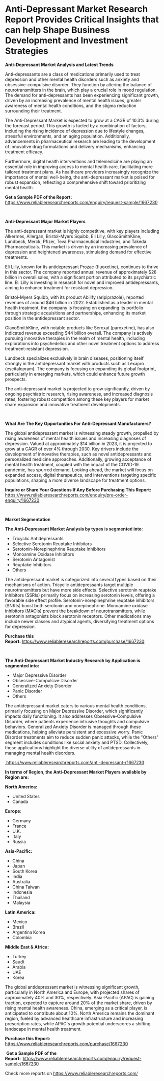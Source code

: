 <p><h1>Anti-Depressant Market Research Report Provides Critical Insights that can help Shape Business Development and Investment Strategies</h1></p><p><strong>Anti-Depressant Market Analysis and Latest Trends</strong></p>
<p><p>Anti-depressants are a class of medications primarily used to treat depression and other mental health disorders such as anxiety and obsessive-compulsive disorder. They function by altering the balance of neurotransmitters in the brain, which play a crucial role in mood regulation. The demand for anti-depressants has been experiencing significant growth, driven by an increasing prevalence of mental health issues, greater awareness of mental health conditions, and the stigma reduction surrounding their treatment.</p><p>The Anti-Depressant Market is expected to grow at a CAGR of 10.3% during the forecast period. This growth is fueled by a combination of factors, including the rising incidence of depression due to lifestyle changes, stressful environments, and an aging population. Additionally, advancements in pharmaceutical research are leading to the development of innovative drug formulations and delivery mechanisms, enhancing treatment efficacy. </p><p>Furthermore, digital health interventions and telemedicine are playing an essential role in improving access to mental health care, facilitating more tailored treatment plans. As healthcare providers increasingly recognize the importance of mental well-being, the anti-depressant market is poised for robust expansion, reflecting a comprehensive shift toward prioritizing mental health.</p></p>
<p><strong>Get a Sample PDF of the Report:&nbsp;</strong> <a href="https://www.reliableresearchreports.com/enquiry/request-sample/1667230?utm_campaign=2186&utm_medium=2&utm_source=Github&utm_content=ia&utm_term=09032025&utm_id=anti-depressant">https://www.reliableresearchreports.com/enquiry/request-sample/1667230</a></p>
<p>&nbsp;</p>
<p><strong>Anti-Depressant Major Market Players</strong></p>
<p><p>The anti-depressant market is highly competitive, with key players including Alkermes, Allergan, Bristol-Myers Squibb, Eli Lilly, GlaxoSmithKline, Lundbeck, Merck, Pfizer, Teva Pharmaceutical Industries, and Takeda Pharmaceuticals. This market is driven by an increasing prevalence of depression and heightened awareness, stimulating demand for effective treatments.</p><p>Eli Lilly, known for its antidepressant Prozac (fluoxetine), continues to thrive in this sector. The company reported annual revenue of approximately $28 billion in overall sales, with a significant portion attributed to its psychiatric line. Eli Lilly is investing in research for novel and improved antidepressants, aiming to enhance treatment for resistant depression.</p><p>Bristol-Myers Squibb, with its product Abilify (aripiprazole), reported revenues of around $46 billion in 2022. Established as a leader in mental health treatment, the company is focusing on expanding its portfolio through strategic acquisitions and partnerships, enhancing its market position in the antidepressant sector.</p><p>GlaxoSmithKline, with notable products like Seroxat (paroxetine), has also indicated revenue exceeding $44 billion overall. The company is actively pursuing innovative therapies in the realm of mental health, including explorations into psychedelics and other novel treatment options to address treatment-resistant depression.</p><p>Lundbeck specializes exclusively in brain diseases, positioning itself strongly in the antidepressant market with products such as Lexapro (escitalopram). The company is focusing on expanding its global footprint, particularly in emerging markets, which could enhance future growth prospects.</p><p>The anti-depressant market is projected to grow significantly, driven by ongoing psychiatric research, rising awareness, and increased diagnosis rates, fostering robust competition among these key players for market share expansion and innovative treatment developments.</p></p>
<p>&nbsp;</p>
<p><strong>What Are The Key Opportunities For Anti-Depressant Manufacturers?</strong></p>
<p><p>The global antidepressant market is witnessing steady growth, propelled by rising awareness of mental health issues and increasing diagnoses of depression. Valued at approximately $14 billion in 2023, it is projected to grow at a CAGR of over 4% through 2030. Key drivers include the development of innovative therapies, such as novel antidepressants and personalized medicine approaches. Additionally, growing acceptance of mental health treatment, coupled with the impact of the COVID-19 pandemic, has spurred demand. Looking ahead, the market will focus on expanded access, digital therapeutics, and interventions targeting specific populations, shaping a more diverse landscape for treatment options.</p></p>
<p><strong>Inquire or Share Your Questions If Any Before Purchasing This Report:</strong> <a href="https://www.reliableresearchreports.com/enquiry/pre-order-enquiry/1667230?utm_campaign=2186&utm_medium=2&utm_source=Github&utm_content=ia&utm_term=09032025&utm_id=anti-depressant">https://www.reliableresearchreports.com/enquiry/pre-order-enquiry/1667230</a></p>
<p>&nbsp;</p>
<p><strong>Market Segmentation</strong></p>
<p><strong>The Anti-Depressant Market Analysis by types is segmented into:</strong></p>
<p><ul><li>Tricyclic Antidepressants</li><li>Selective Serotonin Reuptake Inhibitors</li><li>Serotonin-Norepinephrine Reuptake Inhibitors</li><li>Monoamine Oxidase Inhibitors</li><li>Serotonin Antagonist</li><li>Reuptake Inhibitors</li><li>Others</li></ul></p>
<p><p>The antidepressant market is categorized into several types based on their mechanisms of action. Tricyclic antidepressants target multiple neurotransmitters but have more side effects. Selective serotonin reuptake inhibitors (SSRIs) primarily focus on increasing serotonin levels, offering a favorable side effect profile. Serotonin-norepinephrine reuptake inhibitors (SNRIs) boost both serotonin and norepinephrine. Monoamine oxidase inhibitors (MAOIs) prevent the breakdown of neurotransmitters, while serotonin antagonists block serotonin receptors. Other medications may include newer classes and atypical agents, diversifying treatment options for depression.</p></p>
<p><strong>Purchase this Report:&nbsp;</strong><a href="https://www.reliableresearchreports.com/purchase/1667230?utm_campaign=2186&utm_medium=2&utm_source=Github&utm_content=ia&utm_term=09032025&utm_id=anti-depressant">https://www.reliableresearchreports.com/purchase/1667230</a></p>
<p>&nbsp;</p>
<p><strong>The Anti-Depressant Market Industry Research by Application is segmented into:</strong></p>
<p><ul><li>Major Depressive Disorder</li><li>Obsessive-Compulsive Disorder</li><li>Generalized Anxiety Disorder</li><li>Panic Disorder</li><li>Others</li></ul></p>
<p><p>The antidepressant market caters to various mental health conditions, primarily focusing on Major Depressive Disorder, which significantly impacts daily functioning. It also addresses Obsessive-Compulsive Disorder, where patients experience intrusive thoughts and compulsive behaviors. Generalized Anxiety Disorder is managed through these medications, helping alleviate persistent and excessive worry. Panic Disorder treatments aim to reduce sudden panic attacks, while the "Others" segment includes conditions like social anxiety and PTSD. Collectively, these applications highlight the diverse utility of antidepressants in managing mental health disorders.</p></p>
<p><a href="https://www.reliableresearchreports.com/anti-depressant-r1667230?utm_campaign=2186&utm_medium=2&utm_source=Github&utm_content=ia&utm_term=09032025&utm_id=anti-depressant">&nbsp;https://www.reliableresearchreports.com/anti-depressant-r1667230</a></p>
<p><strong>In terms of Region, the Anti-Depressant Market Players available by Region are:</strong></p>
<p>
    <p> <strong> North America: </strong>
        <ul>
            <li>United States</li>
            <li>Canada</li>
        </ul>
        </p> 
    <p> <strong> Europe: </strong>
        <ul>
            <li>Germany</li>
            <li>France</li>
            <li>U.K.</li>
            <li>Italy</li>
            <li>Russia</li>
        </ul>
        </p> 
    <p> <strong> Asia-Pacific: </strong>
        <ul>
            <li>China</li>
            <li>Japan</li>
            <li>South Korea</li>
            <li>India</li>
            <li>Australia</li>
            <li>China Taiwan</li>
            <li>Indonesia</li>
            <li>Thailand</li>
            <li>Malaysia</li>
        </ul>
        </p> 
    <p> <strong> Latin America: </strong>
        <ul>
            <li>Mexico</li>
            <li>Brazil</li>
            <li>Argentina Korea</li>
            <li>Colombia</li>
        </ul>
        </p> 
    <p> <strong> Middle East & Africa: </strong>
        <ul>
            <li>Turkey</li>
            <li>Saudi</li>
            <li>Arabia</li>
            <li>UAE</li>
            <li>Korea</li>
        </ul>
    </p>
    </p>
<p><p>The global antidepressant market is witnessing significant growth, particularly in North America and Europe, with projected shares of approximately 40% and 30%, respectively. Asia-Pacific (APAC) is gaining traction, expected to capture around 20% of the market share, driven by rising mental health awareness. China, emerging as a critical player, is anticipated to contribute about 10%. North America remains the dominant region, fueled by advanced healthcare infrastructure and increasing prescription rates, while APAC's growth potential underscores a shifting landscape in mental health treatment.</p></p>
<p><strong>Purchase this Report: </strong><a href="https://www.reliableresearchreports.com/purchase/1667230?utm_campaign=2186&utm_medium=2&utm_source=Github&utm_content=ia&utm_term=09032025&utm_id=anti-depressant">https://www.reliableresearchreports.com/purchase/1667230</a></p>
<p>&nbsp;<strong>Get a Sample PDF of the Report:&nbsp;&nbsp;</strong><a href="https://www.reliableresearchreports.com/enquiry/request-sample/1667230?utm_campaign=2186&utm_medium=2&utm_source=Github&utm_content=ia&utm_term=09032025&utm_id=anti-depressant">https://www.reliableresearchreports.com/enquiry/request-sample/1667230</a></p>
<p><strong></strong></p>
<p>Check more reports on <a href="https://www.reliableresearchreports.com/?utm_campaign=2186&utm_medium=2&utm_source=Github&utm_content=ia&utm_term=09032025&utm_id=anti-depressant">https://www.reliableresearchreports.com/</a></p>